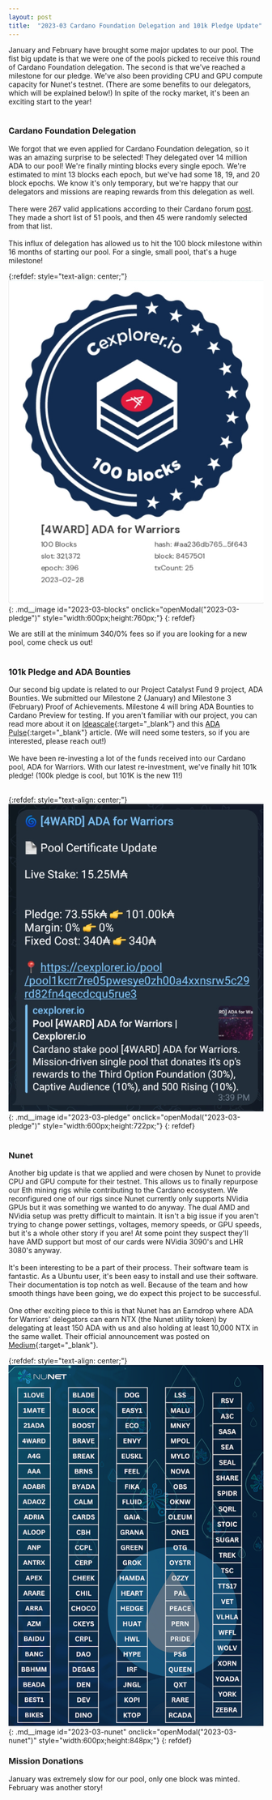 ```yaml
---
layout: post
title:  "2023-03 Cardano Foundation Delegation and 101k Pledge Update"
---
```

January and February have brought some major updates to our pool. The fist big update is that we were one of the pools picked to receive this round of Cardano Foundation delegation. The second is that we've reached a milestone for our pledge. We've also been providing CPU and GPU compute capacity for Nunet's testnet. (There are some benefits to our delegators, which will be explained below!) In spite of the rocky market, it's been an exciting start to the year!
<br><br>

### Cardano Foundation Delegation ###

We forgot that we even applied for Cardano Foundation delegation, so it was an amazing surprise to be selected! They delegated over 14 million ADA to our pool! We're finally minting blocks every single epoch. We're estimated to mint 13 blocks each epoch, but we've had some 18, 19, and 20 block epochs. We know it's only temporary, but we're happy that our delegators and missions are reaping rewards from this delegation as well.
<br><br>
There were 267 valid applications according to their Cardano forum [post](https://forum.cardano.org/t/announcing-the-stake-pools-chosen-for-january-2023/113013). They made a short list of 51 pools, and then 45 were randomly selected from that list.
<br><br>
This influx of delegation has allowed us to hit the 100 block milestone within 16 months of starting our pool. For a single, small pool, that's a huge milestone!

{:refdef: style="text-align: center;"}
![100 Blocks](/img/100blocks.jpg){: .md__image id="2023-03-blocks" onclick="openModal(\"2023-03-pledge\")" style="width:600px;height:760px;"}
{: refdef}

We are still at the minimum 340/0% fees so if you are looking for a new pool, come check us out!
<br><br>

### 101k Pledge and ADA Bounties ###

Our second big update is related to our Project Catalyst Fund 9 project, ADA Bounties. We submitted our Milestone 2 (January) and Milestone 3 (February) Proof of Achievements. Milestone 4 will bring ADA Bounties to Cardano Preview for testing. If you aren't familiar with our project, you can read more about it on [Ideascale](https://cardano.ideascale.com/c/idea/418759){:target="_blank"} and this [ADA Pulse](https://adapulse.io/the-ada-bug-bounty-website/){:target="_blank"} article. (We will need some testers, so if you are interested, please reach out!)
<br><br>
We have been re-investing a lot of the funds received into our Cardano pool, ADA for Warriors. With our latest re-investment, we've finally hit 101k pledge! (100k pledge is cool, but 101K is the new 11!)
<br><br>

{:refdef: style="text-align: center;"}
![101k Pledge](/img/101kpledge.jpg){: .md__image id="2023-03-pledge" onclick="openModal(\"2023-03-pledge\")" style="width:600px;height:722px;"}
{: refdef}
<br><br>

### Nunet ###

Another big update is that we applied and were chosen by Nunet to provide CPU and GPU compute for their testnet. This allows us to finally repurpose our Eth mining rigs while contributing to the Cardano ecosystem. We reconfigured one of our rigs since Nunet currently only supports NVidia GPUs but it was something we wanted to do anyway. The dual AMD and NVidia setup was pretty difficult to maintain. It isn't a big issue if you aren't trying to change power settings, voltages, memory speeds, or GPU speeds, but it's a whole other story if you are! At some point they suspect they'll have AMD support but most of our cards were NVidia 3090's and LHR 3080's anyway.
<br><br>
It's been interesting to be a part of their process. Their software team is fantastic. As a Ubuntu user, it's been easy to install and use their software. Their documentation is top notch as well. Because of the team and how smooth things have been going, we do expect this project to be successful.
<br><br>
One other exciting piece to this is that Nunet has an Earndrop where ADA for Warriors' delegators can earn NTX (the Nunet utility token) by delegating at least 150 ADA with us and also holding at least 10,000 NTX in the same wallet. Their official announcement was posted on [Medium](https://medium.com/nunet/earndrop-with-dripdropz-c5eabd89d88a){:target="_blank"}.

{:refdef: style="text-align: center;"}
![Nunet](/img/nunet.png){: .md__image id="2023-03-nunet" onclick="openModal(\"2023-03-nunet\")" style="width:600px;height:848px;"}
{: refdef}

### Mission Donations ###

January was extremely slow for our pool, only one block was minted. February was another story!
<br><br>
